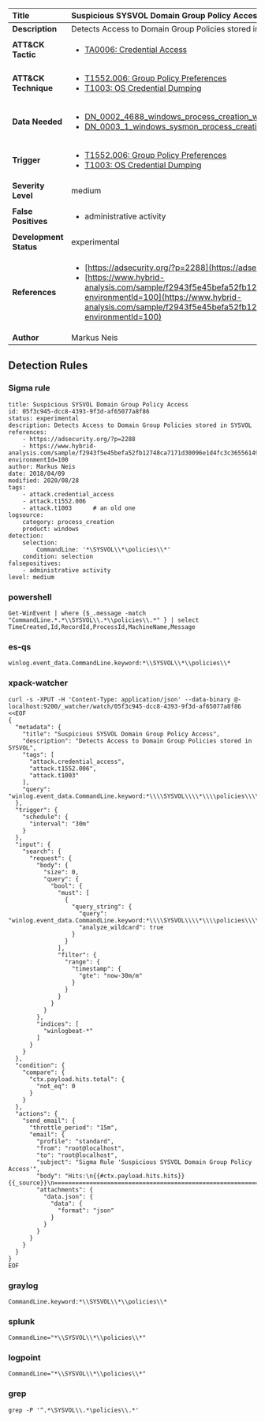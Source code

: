 | Title                    | Suspicious SYSVOL Domain Group Policy Access       |
|:-------------------------|:------------------|
| **Description**          | Detects Access to Domain Group Policies stored in SYSVOL |
| **ATT&amp;CK Tactic**    |  <ul><li>[TA0006: Credential Access](https://attack.mitre.org/tactics/TA0006)</li></ul>  |
| **ATT&amp;CK Technique** | <ul><li>[T1552.006: Group Policy Preferences](https://attack.mitre.org/techniques/T1552/006)</li><li>[T1003: OS Credential Dumping](https://attack.mitre.org/techniques/T1003)</li></ul>  |
| **Data Needed**          | <ul><li>[DN_0002_4688_windows_process_creation_with_commandline](../Data_Needed/DN_0002_4688_windows_process_creation_with_commandline.md)</li><li>[DN_0003_1_windows_sysmon_process_creation](../Data_Needed/DN_0003_1_windows_sysmon_process_creation.md)</li></ul>  |
| **Trigger**              | <ul><li>[T1552.006: Group Policy Preferences](../Triggers/T1552.006.md)</li><li>[T1003: OS Credential Dumping](../Triggers/T1003.md)</li></ul>  |
| **Severity Level**       | medium |
| **False Positives**      | <ul><li>administrative activity</li></ul>  |
| **Development Status**   | experimental |
| **References**           | <ul><li>[https://adsecurity.org/?p=2288](https://adsecurity.org/?p=2288)</li><li>[https://www.hybrid-analysis.com/sample/f2943f5e45befa52fb12748ca7171d30096e1d4fc3c365561497c618341299d5?environmentId=100](https://www.hybrid-analysis.com/sample/f2943f5e45befa52fb12748ca7171d30096e1d4fc3c365561497c618341299d5?environmentId=100)</li></ul>  |
| **Author**               | Markus Neis |


## Detection Rules

### Sigma rule

```
title: Suspicious SYSVOL Domain Group Policy Access
id: 05f3c945-dcc8-4393-9f3d-af65077a8f86
status: experimental
description: Detects Access to Domain Group Policies stored in SYSVOL
references:
    - https://adsecurity.org/?p=2288
    - https://www.hybrid-analysis.com/sample/f2943f5e45befa52fb12748ca7171d30096e1d4fc3c365561497c618341299d5?environmentId=100
author: Markus Neis
date: 2018/04/09
modified: 2020/08/28
tags:
    - attack.credential_access
    - attack.t1552.006
    - attack.t1003      # an old one
logsource:
    category: process_creation
    product: windows
detection:
    selection:
        CommandLine: '*\SYSVOL\\*\policies\\*'
    condition: selection
falsepositives:
    - administrative activity
level: medium

```





### powershell
    
```
Get-WinEvent | where {$_.message -match "CommandLine.*.*\\SYSVOL\\.*\\policies\\.*" } | select TimeCreated,Id,RecordId,ProcessId,MachineName,Message
```


### es-qs
    
```
winlog.event_data.CommandLine.keyword:*\\SYSVOL\\*\\policies\\*
```


### xpack-watcher
    
```
curl -s -XPUT -H 'Content-Type: application/json' --data-binary @- localhost:9200/_watcher/watch/05f3c945-dcc8-4393-9f3d-af65077a8f86 <<EOF
{
  "metadata": {
    "title": "Suspicious SYSVOL Domain Group Policy Access",
    "description": "Detects Access to Domain Group Policies stored in SYSVOL",
    "tags": [
      "attack.credential_access",
      "attack.t1552.006",
      "attack.t1003"
    ],
    "query": "winlog.event_data.CommandLine.keyword:*\\\\SYSVOL\\\\*\\\\policies\\\\*"
  },
  "trigger": {
    "schedule": {
      "interval": "30m"
    }
  },
  "input": {
    "search": {
      "request": {
        "body": {
          "size": 0,
          "query": {
            "bool": {
              "must": [
                {
                  "query_string": {
                    "query": "winlog.event_data.CommandLine.keyword:*\\\\SYSVOL\\\\*\\\\policies\\\\*",
                    "analyze_wildcard": true
                  }
                }
              ],
              "filter": {
                "range": {
                  "timestamp": {
                    "gte": "now-30m/m"
                  }
                }
              }
            }
          }
        },
        "indices": [
          "winlogbeat-*"
        ]
      }
    }
  },
  "condition": {
    "compare": {
      "ctx.payload.hits.total": {
        "not_eq": 0
      }
    }
  },
  "actions": {
    "send_email": {
      "throttle_period": "15m",
      "email": {
        "profile": "standard",
        "from": "root@localhost",
        "to": "root@localhost",
        "subject": "Sigma Rule 'Suspicious SYSVOL Domain Group Policy Access'",
        "body": "Hits:\n{{#ctx.payload.hits.hits}}{{_source}}\n================================================================================\n{{/ctx.payload.hits.hits}}",
        "attachments": {
          "data.json": {
            "data": {
              "format": "json"
            }
          }
        }
      }
    }
  }
}
EOF

```


### graylog
    
```
CommandLine.keyword:*\\SYSVOL\\*\\policies\\*
```


### splunk
    
```
CommandLine="*\\SYSVOL\\*\\policies\\*"
```


### logpoint
    
```
CommandLine="*\\SYSVOL\\*\\policies\\*"
```


### grep
    
```
grep -P '^.*\SYSVOL\\.*\policies\\.*'
```




